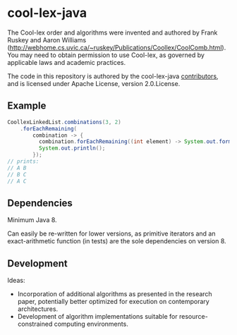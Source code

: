 # cool-lex-java

The Cool-lex order and algorithms were invented and authored by Frank Ruskey and Aaron Williams (<http://webhome.cs.uvic.ca/~ruskey/Publications/Coollex/CoolComb.html>).
You may need to obtain permission to use Cool-lex, as governed by applicable laws and academic practices.

The code in this repository is authored by the cool-lex-java [contributors](CONTRIBUTORS), and is licensed under Apache License, version 2.0.License.

## Example

```java
CoollexLinkedList.combinations(3, 2)
    .forEachRemaining(
        combination -> {
          combination.forEachRemaining((int element) -> System.out.format("%c ", element + 'A'));
          System.out.println();
        });
// prints:
// A B
// B C
// A C
```

## Dependencies

Minimum Java 8.

Can easily be re-written for lower versions, as primitive iterators and an exact-arithmetic function (in tests) are the sole dependencies on version 8.

## Development

Ideas:

* Incorporation of additional algorithms as presented in the research paper, potentially better optimized for execution on contemporary architectures.
* Development of algorithm implementations suitable for resource-constrained computing environments.
